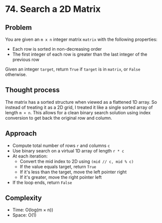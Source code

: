 # 74. Search a 2D Matrix

## Problem  
You are given an `m x n` integer matrix `matrix` with the following properties:  
- Each row is sorted in non-decreasing order  
- The first integer of each row is greater than the last integer of the previous row  

Given an integer `target`, return `True` if `target` is in `matrix`, or `False` otherwise.

## Thought process  
The matrix has a sorted structure when viewed as a flattened 1D array. So instead of treating it as a 2D grid, I treated it like a single sorted array of length `m × n`. This allows for a clean binary search solution using index conversion to get back the original row and column.

## Approach  

- Compute total number of rows `r` and columns `c`
- Use binary search on a virtual 1D array of length `r * c`
- At each iteration:
  - Convert the mid index to 2D using `(mid // c, mid % c)`
  - If the value equals target, return `True`
  - If it's less than the target, move the left pointer right
  - If it's greater, move the right pointer left
- If the loop ends, return `False`

## Complexity  
- Time: O(log(m × n))  
- Space: O(1)